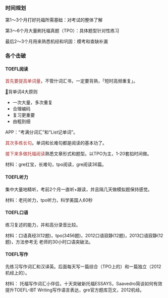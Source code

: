 ### 时间规划

第1～3个月打好托福所需基础：对考试的整体了解

第3～6个月大量刷托福真题（TPO）：具体题型针对性练习

最后2～3个月用来熟悉机经和巩固：模考和查缺补漏

### 各个击破

#### TOEFL阅读

<font color="brown">首先要提高单词量</font>，不管什词汇书，一定要背熟，「短时高频重复」。

[:key:](https://www.zhihu.com/question/334907104/answer/1665802169)背单词4大原则

- 一次大量，多次重复
- 合理编码
- 复习更重要
- 由粗到细

APP：“考满分词汇”和“List记单词”。

<font color="brown">其次多练长句</font>。单词和长难句都是阅读的基本功了。

<font color="brown">接下来多做托福阅读</font>熟悉文章形式和题型。以TPO为主，1-20套掐时间做。

材料：gre红宝，长难句，tpo阅读，gre阅读36篇。

#### TOEFL听力

集中大量地精听，考前2个月一直听+跟读，并且隔几天做模拟题保持感觉。

材料：老托听力，tpo听力，科学美国人60秒

#### TOEFL口语

练习复述的能力，并和高分录音比较。

材料：口语真经3(12题)，tpo(3456题)，2012口语寂静(12题)，2013口语寂静(12题)，方法参考无 老师的30小时口语突破法。

#### TOEFL写作

先练习写作词汇和汉译英。后面每天写一篇综合（TPO上的）和一篇独立（2012机经上的）。

材料：    托福写作词汇小伴侣，十天突破新托福ESSAYS，Saavedro简谈如何有效提升TOEFL-IBT Writing写作语言表达，gre官方题库范文，2012机经。